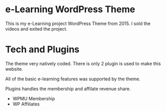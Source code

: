 # e-Learning WordPress Theme
 This is my  e-Learning project WordPress Theme from 2015. 
 I sold the videos and exited the project. 
 
# Tech and Plugins

The theme very natively coded. There is only 2 plugin is used to make this website. 

All of the basic e-learning features was supported by the theme.

Plugins handles the membership and affilate revenue share.

- WPMU Membership
- WP Affiliates
